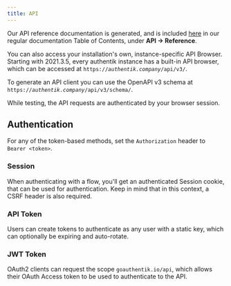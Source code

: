 ```yaml
---
title: API
---
```


Our API reference documentation is generated, and is included [here](../api/reference/authentik.info.mdx) in our regular documentation Table of Contents, under **API -> Reference**.

You can also access your installation's own, instance-specific API Browser. Starting with 2021.3.5, every authentik instance has a built-in API browser, which can be accessed at <code>https://<em>authentik.company</em>/api/v3/</code>.

To generate an API client you can use the OpenAPI v3 schema at <code>https://<em>authentik.company</em>/api/v3/schema/</code>.

While testing, the API requests are authenticated by your browser session.

## Authentication

For any of the token-based methods, set the `Authorization` header to `Bearer <token>`.

### Session

When authenticating with a flow, you'll get an authenticated Session cookie, that can be used for authentication. Keep in mind that in this context, a CSRF header is also required.

### API Token

Users can create tokens to authenticate as any user with a static key, which can optionally be expiring and auto-rotate.

### JWT Token

OAuth2 clients can request the scope `goauthentik.io/api`, which allows their OAuth Access token to be used to authenticate to the API.
